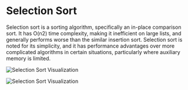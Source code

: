 # Selection Sort

Selection sort is a sorting algorithm, specifically an 
in-place comparison sort. It has O(n2) time complexity, 
making it inefficient on large lists, and generally 
performs worse than the similar insertion sort. 
Selection sort is noted for its simplicity, and it has 
performance advantages over more complicated algorithms 
in certain situations, particularly where auxiliary 
memory is limited.

![Selection Sort Visualization](https://upload.wikimedia.org/wikipedia/commons/b/b0/Selection_sort_animation.gif)

![Selection Sort Visualization](https://upload.wikimedia.org/wikipedia/commons/9/94/Selection-Sort-Animation.gif)
